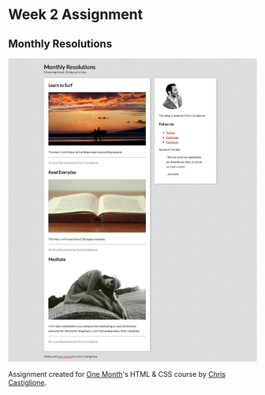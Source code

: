 # Week 2 Assignment


## Monthly Resolutions

![](https://raw.githubusercontent.com/sumit-jaswal/onemonth_html_assignments/master/week2_monthly_resolutions/weekly_resolutions.jpg)

Assignment created for [One Month](http://www.onemonth.com)'s HTML & CSS course by [Chris Castiglione](http://www.twitter.com/castig).